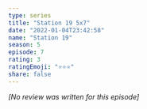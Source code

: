 ```yaml
---
type: series
title: "Station 19 5x7"
date: "2022-01-04T23:42:58"
name: "Station 19"
season: 5
episode: 7
rating: 3
ratingEmoji: "⭐️⭐️⭐️"
share: false
---
```


*[No review was written for this episode]*
